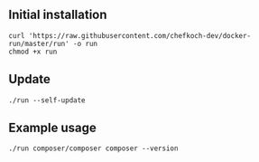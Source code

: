 ## Initial installation

    curl 'https://raw.githubusercontent.com/chefkoch-dev/docker-run/master/run' -o run
    chmod +x run

## Update

    ./run --self-update

## Example usage

    ./run composer/composer composer --version
